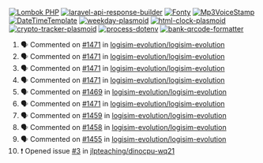 [![Lombok PHP](https://github-readme-stats.vercel.app/api/pin/?username=MarcinOrlowski&repo=lombok-php&theme=default&hide_border=true&title_color=87c9c3&text_color=62696d&icon_color=636a6d&bg_color=30393e)](https://github.com/MarcinOrlowski/lombok-php)
[![laravel-api-response-builder](https://github-readme-stats.vercel.app/api/pin/?username=MarcinOrlowski&repo=laravel-api-response-builder&theme=default&hide_border=true&title_color=87c9c3&text_color=62696d&icon_color=636a6d&bg_color=30393e)](https://github.com/MarcinOrlowski/laravel-api-response-builder)
[![Fonty](https://github-readme-stats.vercel.app/api/pin/?username=MarcinOrlowski&repo=Fonty&theme=default&hide_border=true&title_color=87c9c3&text_color=62696d&icon_color=636a6d&bg_color=30393e)](https://github.com/MarcinOrlowski/Fonty)
[![Mp3VoiceStamp](https://github-readme-stats.vercel.app/api/pin/?username=MarcinOrlowski&repo=Mp3VoiceStamp&theme=default&hide_border=true&title_color=87c9c3&text_color=62696d&icon_color=636a6d&bg_color=30393e)](https://github.com/MarcinOrlowski/Mp3VoiceStamp)
[![DateTimeTemplate](https://github-readme-stats.vercel.app/api/pin/?username=MarcinOrlowski&repo=DateTimeTemplate&theme=default&hide_border=true&title_color=87c9c3&text_color=62696d&icon_color=636a6d&bg_color=30393e)](https://github.com/MarcinOrlowski/DateTimeTemplate)
[![weekday-plasmoid](https://github-readme-stats.vercel.app/api/pin/?username=MarcinOrlowski&repo=weekday-plasmoid&theme=default&hide_border=true&title_color=87c9c3&text_color=62696d&icon_color=636a6d&bg_color=30393e)](https://github.com/MarcinOrlowski/weekday-plasmoid)
[![html-clock-plasmoid](https://github-readme-stats.vercel.app/api/pin/?username=MarcinOrlowski&repo=html-clock-plasmoid&theme=default&hide_border=true&title_color=87c9c3&text_color=62696d&icon_color=636a6d&bg_color=30393e)](https://github.com/MarcinOrlowski/html-clock-plasmoid)
[![crypto-tracker-plasmoid](https://github-readme-stats.vercel.app/api/pin/?username=MarcinOrlowski&repo=crypto-tracker-plasmoid&theme=default&hide_border=true&title_color=87c9c3&text_color=62696d&icon_color=636a6d&bg_color=30393e)](https://github.com/MarcinOrlowski/crypto-tracker-plasmoid)
[![process-dotenv](https://github-readme-stats.vercel.app/api/pin/?username=MarcinOrlowski&repo=process-dotenv&theme=default&hide_border=true&title_color=87c9c3&text_color=62696d&icon_color=636a6d&bg_color=30393e)](https://github.com/MarcinOrlowski/process-dotenv)
[![bank-qrcode-formatter](https://github-readme-stats.vercel.app/api/pin/?username=MarcinOrlowski&repo=bank-qrcode-formatter&theme=default&hide_border=true&title_color=87c9c3&text_color=62696d&icon_color=636a6d&bg_color=30393e)](https://github.com/MarcinOrlowski/bank-qrcode-formatter)

<!--START_SECTION:activity-->
1. 🗣 Commented on [#1471](https://github.com/logisim-evolution/logisim-evolution/issues/1471) in [logisim-evolution/logisim-evolution](https://github.com/logisim-evolution/logisim-evolution)
2. 🗣 Commented on [#1471](https://github.com/logisim-evolution/logisim-evolution/issues/1471) in [logisim-evolution/logisim-evolution](https://github.com/logisim-evolution/logisim-evolution)
3. 🗣 Commented on [#1471](https://github.com/logisim-evolution/logisim-evolution/issues/1471) in [logisim-evolution/logisim-evolution](https://github.com/logisim-evolution/logisim-evolution)
4. 🗣 Commented on [#1471](https://github.com/logisim-evolution/logisim-evolution/issues/1471) in [logisim-evolution/logisim-evolution](https://github.com/logisim-evolution/logisim-evolution)
5. 🗣 Commented on [#1469](https://github.com/logisim-evolution/logisim-evolution/issues/1469) in [logisim-evolution/logisim-evolution](https://github.com/logisim-evolution/logisim-evolution)
6. 🗣 Commented on [#1471](https://github.com/logisim-evolution/logisim-evolution/issues/1471) in [logisim-evolution/logisim-evolution](https://github.com/logisim-evolution/logisim-evolution)
7. 🗣 Commented on [#1459](https://github.com/logisim-evolution/logisim-evolution/issues/1459) in [logisim-evolution/logisim-evolution](https://github.com/logisim-evolution/logisim-evolution)
8. 🗣 Commented on [#1458](https://github.com/logisim-evolution/logisim-evolution/issues/1458) in [logisim-evolution/logisim-evolution](https://github.com/logisim-evolution/logisim-evolution)
9. 🗣 Commented on [#1455](https://github.com/logisim-evolution/logisim-evolution/issues/1455) in [logisim-evolution/logisim-evolution](https://github.com/logisim-evolution/logisim-evolution)
10. ❗️ Opened issue [#3](https://github.com/jlpteaching/dinocpu-wq21/issues/3) in [jlpteaching/dinocpu-wq21](https://github.com/jlpteaching/dinocpu-wq21)
<!--END_SECTION:activity-->
